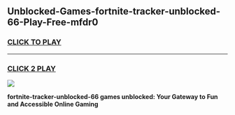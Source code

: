 
## Unblocked-Games-fortnite-tracker-unblocked-66-Play-Free-mfdr0
<h3>
<a href="https://premium76.site?title=fortnite-tracker-unblocked-66&ref=10A">CLICK TO PLAY</a></h3>
<hr>

<h3>
<a href="https://premium76.site?title=fortnite-tracker-unblocked-66&ref=10A">CLICK 2 PLAY</a>
  
</h3>

<a href="https://premium76.site?title=fortnite-tracker-unblocked-66&ref=10A"><img src="https://clearcache.store/games.png"></a>


**fortnite-tracker-unblocked-66 games unblocked: Your Gateway to Fun and Accessible Online Gaming**
